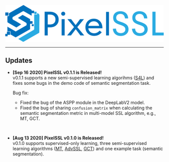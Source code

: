 <div align="center">
  <img src="img/pixelssl-logo.png" width="650"/>
</div>

---

## Updates

- **[Sep 16 2020] PixelSSL v0.1.1 is Released!**  
  v0.1.1 supports a new semi-supervised learning algorihms ([S4L](https://arxiv.org/abs/1905.03670)) and fixes some bugs in the demo code of semantic segmentation task.
  
  Bug fix:  
    - Fixed the bug of the ASPP module in the DeepLabV2 model.
    - Fixed the bug of sharing `confusion_matrix` when calculating the semantic segmentation metric in multi-model SSL algorithm, e.g., MT, GCT.  

<br/>

- **[Aug 13 2020] PixelSSL v0.1.0 is Released!**  
  v0.1.0 supports supervised-only learning, three semi-supervised learning algorithms 
  ([MT](https://arxiv.org/abs/1703.01780), 
  [AdvSSL](https://arxiv.org/abs/1802.07934), 
  [GCT](https://arxiv.org/abs/2008.05258)) 
  and one example task (semantic segmentation).